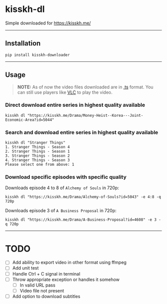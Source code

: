 # kisskh-dl

Simple downloaded for https://kisskh.me/

---

## Installation
```console
pip install kisskh-downloader
```

---

## Usage

> **NOTE:** As of now the video files downloaded are in [.ts](https://en.wikipedia.org/wiki/MPEG_transport_stream) format. You can still use players like [VLC](https://www.videolan.org/) to play the video.

### Direct download entire series in highest quality available

```console
kisskh dl "https://kisskh.me/Drama/Money-Heist--Korea---Joint-Economic-Area?id=5044"
```

### Search and download entire series in highest quality available

```console
kisskh dl "Stranger Things"
1. Stranger Things - Season 4
2. Stranger Things - Season 1
3. Stranger Things - Season 2
4. Stranger Things - Season 3
Please select one from above: 1
```

### Download specific episodes with specific quality

Downloads episode 4 to 8 of `Alchemy of Souls` in 720p:
```console
kisskh dl "https://kisskh.me/Drama/Alchemy-of-Souls?id=5043" -e 4:8 -q 720p
```

Downloads episode 3 of `A Business Proposal` in 720p:
```console
kisskh dl "https://kisskh.me/Drama/A-Business-Proposal?id=4608" -e 3 -q 720p
```

---

# TODO
- [ ] Add ability to export video in other format using ffmpeg
- [ ] Add unit test
- [ ] Handle Ctrl + C signal in terminal
- [ ] Throw appropriate exception or handles it somehow
    - [ ] In valid URL pass
    - [ ] Video file not present
- [ ] Add option to download subtitles
